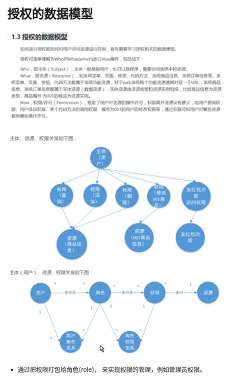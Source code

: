 # 授权的数据模型

![](../.gitbook/assets/image%20%28276%29.png)

![](../.gitbook/assets/image%20%28286%29.png)

![](../.gitbook/assets/image%20%28285%29.png)

* 通过把权限打包给角色\(role\)， 来实现权限的管理，例如管理员权限。

